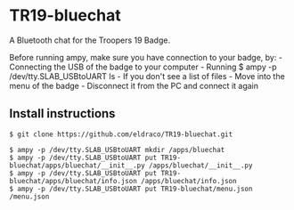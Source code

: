 # TR19-bluechat

A Bluetooth chat for the Troopers 19 Badge.

Before running ampy, make sure you have connection to your badge, by:
    - Connecting the USB of the badge to your computer
    - Running
        $ ampy -p /dev/tty.SLAB_USBtoUART ls
    - If you don't see a list of files
        - Move into the menu of the badge
        - Disconnect it from the PC and connect it again

## Install instructions 
    $ git clone https://github.com/eldraco/TR19-bluechat.git

    $ ampy -p /dev/tty.SLAB_USBtoUART mkdir /apps/bluechat
    $ ampy -p /dev/tty.SLAB_USBtoUART put TR19-bluechat/apps/bluechat/__init__.py /apps/bluechat/__init__.py
    $ ampy -p /dev/tty.SLAB_USBtoUART put TR19-bluechat/apps/bluechat/info.json /apps/bluechat/info.json
    $ ampy -p /dev/tty.SLAB_USBtoUART put TR19-bluechat/menu.json /menu.json
